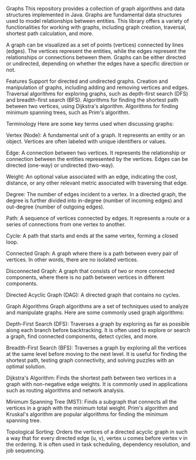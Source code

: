 Graphs
This repository provides a collection of graph algorithms and data structures implemented in Java. Graphs are fundamental data structures used to model relationships between entities. This library offers a variety of functionalities for working with graphs, including graph creation, traversal, shortest path calculation, and more.

A graph can be visualized as a set of points (vertices) connected by lines (edges). The vertices represent the entities, while the edges represent the relationships or connections between them. Graphs can be either directed or undirected, depending on whether the edges have a specific direction or not.

Features
Support for directed and undirected graphs.
Creation and manipulation of graphs, including adding and removing vertices and edges.
Traversal algorithms for exploring graphs, such as depth-first search (DFS) and breadth-first search (BFS).
Algorithms for finding the shortest path between two vertices, using Dijkstra's algorithm.
Algorithms for finding minimum spanning trees, such as Prim's algorithm.

Terminology
Here are some key terms used when discussing graphs:

Vertex (Node): A fundamental unit of a graph. It represents an entity or an object. Vertices are often labeled with unique identifiers or values.

Edge: A connection between two vertices. It represents the relationship or connection between the entities represented by the vertices. Edges can be directed (one-way) or undirected (two-way).

Weight: An optional value associated with an edge, indicating the cost, distance, or any other relevant metric associated with traversing that edge.

Degree: The number of edges incident to a vertex. In a directed graph, the degree is further divided into in-degree (number of incoming edges) and out-degree (number of outgoing edges).

Path: A sequence of vertices connected by edges. It represents a route or a series of connections from one vertex to another.

Cycle: A path that starts and ends at the same vertex, forming a closed loop.

Connected Graph: A graph where there is a path between every pair of vertices. In other words, there are no isolated vertices.

Disconnected Graph: A graph that consists of two or more connected components, where there is no path between vertices in different components.

Directed Acyclic Graph (DAG): A directed graph that contains no cycles.

Graph Algorithms
Graph algorithms are a set of techniques used to analyze and manipulate graphs. Here are some commonly used graph algorithms:

Depth-First Search (DFS): Traverses a graph by exploring as far as possible along each branch before backtracking. It is often used to explore or search a graph, find connected components, detect cycles, and more.

Breadth-First Search (BFS): Traverses a graph by exploring all the vertices at the same level before moving to the next level. It is useful for finding the shortest path, testing graph connectivity, and solving puzzles with an optimal solution.

Dijkstra's Algorithm: Finds the shortest path between two vertices in a graph with non-negative edge weights. It is commonly used in applications such as routing algorithms and network analysis.


Minimum Spanning Tree (MST): Finds a subgraph that connects all the vertices in a graph with the minimum total weight. Prim's algorithm and Kruskal's algorithm are popular algorithms for finding the minimum spanning tree.

Topological Sorting: Orders the vertices of a directed acyclic graph in such a way that for every directed edge (u, v), vertex u comes before vertex v in the ordering. It is often used in task scheduling, dependency resolution, and job sequencing.